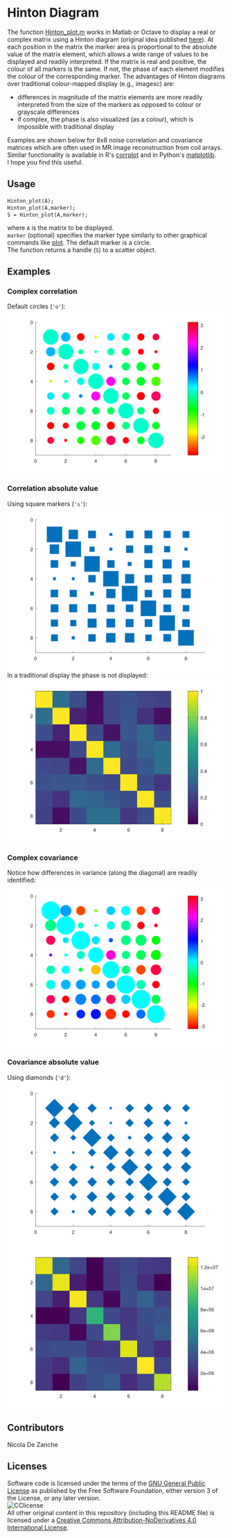 # Hinton Diagram
The function [Hinton_plot.m](https://github.com/dezanche/Hinton_plot/blob/main/Hinton_plot.m) works in Matlab or Octave to display a real or complex matrix using a Hinton diagram (original idea published [here](https://doi.org/10.1037/0033-295x.98.1.74)). At each position in the matrix the marker area is proportional to the absolute value of the matrix element, which allows a wide range of values to be displayed and readily interpreted. If the matrix is real and positive, the colour of all markers is the same. If not, the phase of each element modifies the colour of the corresponding marker.
The advantages of Hinton diagrams over traditional colour-mapped display (e.g., imagesc) are:
- differences in magnitude of the matrix elements are more readily interpreted from the size of the markers as opposed to colour or grayscale differences
- if complex, the phase is also visualized (as a colour), which is impossible with traditional display

Examples are shown below for 8x8 noise correlation and covariance matrices which are often used in MR image reconstruction from coil arrays. 
Similar functionality is available in R's [corrplot](https://cran.r-project.org/web/packages/corrplot/vignettes/corrplot-intro.html) and in Python's [matplotlib](https://matplotlib.org/stable/gallery/specialty_plots/hinton_demo.html).\
I hope you find this useful.

## Usage
```
Hinton_plot(A);
Hinton_plot(A,marker);
S = Hinton_plot(A,marker);
```
where `A` is the matrix to be displayed.\
`marker` (optional) specifies the marker type similarly to other graphical commands like [plot](https://octave.sourceforge.io/octave/function/plot.html). The default marker is a circle.\
The function returns a handle (`S`) to a scatter object.

## Examples
### Complex correlation
Default circles (`'o'`):\
![complex correlation](https://github.com/dezanche/Hinton_plot/blob/main/Output_examples/correlation_Hinton.svg)
### Correlation absolute value
Using square markers (`'s'`):\
![abs correlation](https://github.com/dezanche/Hinton_plot/blob/main/Output_examples/correlation_abs_Hinton.svg)\
In a traditional display the phase is not displayed:\
![abs correlation imagesc](https://github.com/dezanche/Hinton_plot/blob/main/Output_examples/correlation_abs_imagesc.png)
### Complex covariance
Notice how differences in variance (along the diagonal) are readily identified:\
![complex covariance](https://github.com/dezanche/Hinton_plot/blob/main/Output_examples/covariance_Hinton.svg)
### Covariance absolute value
Using diamonds (`'d'`):\
![abs covariance](https://github.com/dezanche/Hinton_plot/blob/main/Output_examples/covariance_abs_Hinton.svg)\
![abs covariance imagesc](https://github.com/dezanche/Hinton_plot/blob/main/Output_examples/covariance_abs_imagesc.png)

## Contributors
Nicola De Zanche

## Licenses
Software code is licensed under the terms of the [GNU General Public License](https://www.gnu.org/licenses/gpl-3.0.en.html) as published by the Free Software Foundation, either version 3 of the License, or any later version.\
![CClicense](https://i.creativecommons.org/l/by-nd/4.0/88x31.png)\
All other original content in this repository (including this README file) is licensed under a [Creative Commons Attribution-NoDerivatives 4.0 International License](https://creativecommons.org/licenses/by-nd/4.0/).
